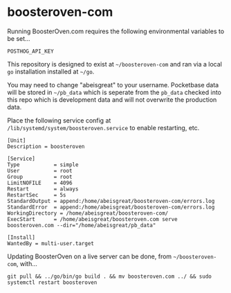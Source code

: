 # boosteroven-com

Running BoosterOven.com requires the following environmental variables to be set...

```
POSTHOG_API_KEY
```

This repository is designed to exist at `~/boosteroven-com` and ran via a local `go` installation installed at `~/go`.

You may need to change "abeisgreat" to your username. Pocketbase data will be stored in `~/pb_data` which is
seperate from the `pb_data` checked into this repo which is development data and will not overwrite the production
data.

Place the following service config at `/lib/systemd/system/boosteroven.service` to enable restarting, etc.

```
[Unit]
Description = boosteroven

[Service]
Type           = simple
User           = root
Group          = root
LimitNOFILE    = 4096
Restart        = always
RestartSec     = 5s
StandardOutput = append:/home/abeisgreat/boosteroven-com/errors.log
StandardError  = append:/home/abeisgreat/boosteroven-com/errors.log
WorkingDirectory = /home/abeisgreat/boosteroven-com/
ExecStart      = /home/abeisgreat/boosteroven.com serve boosteroven.com --dir="/home/abeisgreat/pb_data"

[Install]
WantedBy = multi-user.target
```

Updating BoosterOven on a live server can be done, from `~/boosteroven-com`, with...

```
git pull && ../go/bin/go build . && mv boosteroven.com ../ && sudo systemctl restart boosteroven
```